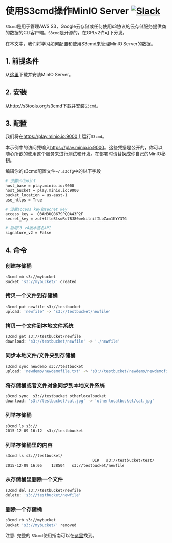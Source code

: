 # 使用S3cmd操作MinIO Server [![Slack](https://slack.minio.io/slack?type=svg)](https://slack.minio.io)

`S3cmd`是用于管理AWS S3，Google云存储或任何使用s3协议的云存储服务提供商的数据的CLI客户端。`S3cmd`是开源的，在GPLv2许可下分发。

在本文中，我们将学习如何配置和使用S3cmd来管理MinIO Server的数据。

## 1. 前提条件

从[这里](http://docs.minio.io/docs/minio-quickstart-guide)下载并安装MinIO Server。

## 2. 安装

从<http://s3tools.org/s3cmd>下载并安装`S3cmd`。

## 3. 配置

我们将在<https://play.minio.io:9000>上运行`S3cmd`。

本示例中的访问凭输入<https://play.minio.io:9000>。这些凭据是公开的，你可以随心所欲的使用这个服务来进行测试和开发。在部署时请替换成你自己的MinIO秘钥。

编辑你的s3cmd配置文件`~/.s3cfg`中的以下字段

```sh
# 设置endpoint
host_base = play.minio.io:9000
host_bucket = play.minio.io:9000
bucket_location = us-east-1
use_https = True

# 设置access key和secret key
access_key =  Q3AM3UQ867SPQQA43P2F
secret_key = zuf+tfteSlswRu7BJ86wekitnifILbZam1KYY3TG

# 启用S3 v4版本签名API
signature_v2 = False
```

## 4. 命令

### 创建存储桶

```sh
s3cmd mb s3://mybucket
Bucket 's3://mybucket/' created
```

### 拷贝一个文件到存储桶

```sh
s3cmd put newfile s3://testbucket
upload: 'newfile' -> 's3://testbucket/newfile'  
```

### 拷贝一个文件到本地文件系统

```sh
s3cmd get s3://testbucket/newfile
download: 's3://testbucket/newfile' -> './newfile'
```

### 同步本地文件/文件夹到存储桶

```sh
s3cmd sync newdemo s3://testbucket
upload: 'newdemo/newdemofile.txt' -> 's3://testbucket/newdemo/newdemofile.txt'
```

### 将存储桶或者文件对象同步到本地文件系统

```sh
s3cmd sync  s3://testbucket otherlocalbucket
download: 's3://testbucket/cat.jpg' -> 'otherlocalbucket/cat.jpg'
```

### 列举存储桶

```sh
s3cmd ls s3://
2015-12-09 16:12  s3://testbbucket
```

### 列举存储桶里的内容

```sh
s3cmd ls s3://testbucket/
                                      DIR   s3://testbucket/test/
2015-12-09 16:05    138504   s3://testbucket/newfile
```

### 从存储桶里删除一个文件

```sh
s3cmd del s3://testbucket/newfile
delete: 's3://testbucket/newfile'
```

### 删除一个存储桶

```sh
s3cmd rb s3://mybucket
Bucket 's3://mybucket/' removed
```

注意:
完整的 `S3cmd`使用指南可以在[这里](http://s3tools.org/usage)找到。
